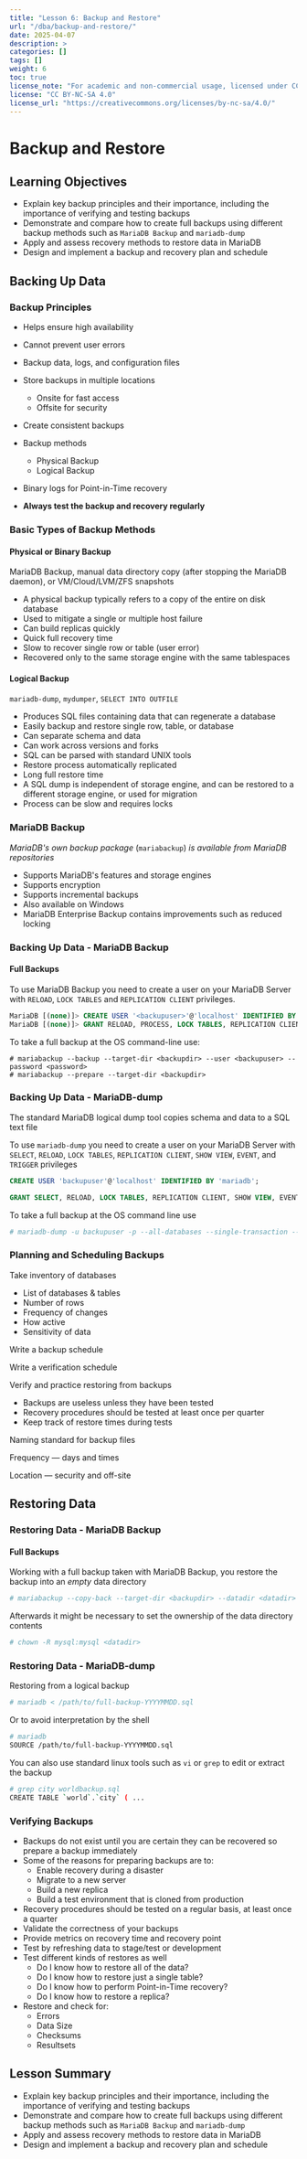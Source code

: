 ```yaml
---
title: "Lesson 6: Backup and Restore"
url: "/dba/backup-and-restore/"
date: 2025-04-07
description: >
categories: []
tags: []
weight: 6
toc: true
license_note: "For academic and non-commercial usage, licensed under CC BY-NC-SA 4.0 by MariaDB plc."
license: "CC BY-NC-SA 4.0"
license_url: "https://creativecommons.org/licenses/by-nc-sa/4.0/"
---
```


# Backup and Restore

## Learning Objectives

- Explain key backup principles and their importance, including the importance of verifying and testing backups
- Demonstrate and compare how to create full backups using different backup methods such as `MariaDB Backup` and `mariadb-dump`
- Apply and assess recovery methods to restore data in MariaDB
- Design and implement a backup and recovery plan and schedule

## Backing Up Data

### Backup Principles

- Helps ensure high availability
- Cannot prevent user errors
- Backup data, logs, and configuration files
- Store backups in multiple locations
  - Onsite for fast access
  - Offsite for security
- Create consistent backups

- Backup methods
  - Physical Backup
  - Logical Backup
- Binary logs for Point-in-Time recovery
- **Always test the backup and recovery regularly**

### Basic Types of Backup Methods

#### Physical or Binary Backup

MariaDB Backup, manual data directory copy (after stopping the MariaDB daemon), or VM/Cloud/LVM/ZFS snapshots

- A physical backup typically refers to a copy of the entire on disk database
- Used to mitigate a single or multiple host failure
- Can build replicas quickly
- Quick full recovery time
- Slow to recover single row or table (user error)
- Recovered only to the same storage engine with the same tablespaces

#### Logical Backup

`mariadb-dump`, `mydumper`, `SELECT INTO OUTFILE`

- Produces SQL files containing data that can regenerate a database
- Easily backup and restore single row, table, or database
- Can separate schema and data
- Can work across versions and forks
- SQL can be parsed with standard UNIX tools
- Restore process automatically replicated
- Long full restore time
- A SQL dump is independent of storage engine, and can be restored to a different storage engine, or used for migration
- Process can be slow and requires locks

### MariaDB Backup

_MariaDB's own backup package_ (`mariabackup`) _is available from MariaDB repositories_

- Supports MariaDB's features and storage engines
- Supports encryption
- Supports incremental backups
- Also available on Windows
- MariaDB Enterprise Backup contains improvements such as reduced locking

### Backing Up Data - MariaDB Backup

#### Full Backups

To use MariaDB Backup you need to create a user on your MariaDB Server with `RELOAD`, `LOCK TABLES` and `REPLICATION CLIENT` privileges.

```sql
MariaDB [(none)]> CREATE USER '<backupuser>'@'localhost' IDENTIFIED BY '<password>';
MariaDB [(none)]> GRANT RELOAD, PROCESS, LOCK TABLES, REPLICATION CLIENT ON *.* TO '<backupuser>'@'localhost';
```

To take a full backup at the OS command-line use:

```
# mariabackup --backup --target-dir <backupdir> --user <backupuser> --password <password>
# mariabackup --prepare --target-dir <backupdir>
```

### Backing Up Data - MariaDB-dump

The standard MariaDB logical dump tool copies schema and data to a SQL text file

To use `mariadb-dump` you need to create a user on your MariaDB Server with `SELECT`, `RELOAD`, `LOCK TABLES`, `REPLICATION CLIENT`, `SHOW VIEW`, `EVENT`, and `TRIGGER` privileges

```sql
CREATE USER 'backupuser'@'localhost' IDENTIFIED BY 'mariadb';

GRANT SELECT, RELOAD, LOCK TABLES, REPLICATION CLIENT, SHOW VIEW, EVENT, TRIGGER ON *.* TO 'backupuser'@'localhost';
```

To take a full backup at the OS command line use

```sh
# mariadb-dump -u backupuser -p --all-databases --single-transaction --flush-logs -r /path/to/full-backup-YYYYMMDD.sql
```

### Planning and Scheduling Backups

Take inventory of databases

- List of databases & tables
- Number of rows
- Frequency of changes
- How active
- Sensitivity of data

Write a backup schedule

Write a verification schedule

Verify and practice restoring from backups

- Backups are useless unless they have been tested
- Recovery procedures should be tested at least once per quarter
- Keep track of restore times during tests

Naming standard for backup files

Frequency — days and times

Location — security and off-site

## Restoring Data

### Restoring Data - MariaDB Backup

#### Full Backups

Working with a full backup taken with MariaDB Backup, you restore the backup into an *empty* data directory

```sh
# mariabackup --copy-back --target-dir <backupdir> --datadir <datadir>
```

Afterwards it might be necessary to set the ownership of the data directory contents

```sh
# chown -R mysql:mysql <datadir>
```

### Restoring Data - MariaDB-dump

Restoring from a logical backup

```sh
# mariadb < /path/to/full-backup-YYYYMMDD.sql
```

Or to avoid interpretation by the shell

```sh
# mariadb
SOURCE /path/to/full-backup-YYYYMMDD.sql
```

You can also use standard linux tools such as `vi` or `grep` to edit or extract the backup

```sh
# grep city worldbackup.sql
CREATE TABLE `world`.`city` ( ...
```

### Verifying Backups

- Backups do not exist until you are certain they can be recovered so prepare a backup immediately
- Some of the reasons for preparing backups are to:
  - Enable recovery during a disaster
  - Migrate to a new server
  - Build a new replica
  - Build a test environment that is cloned from production
- Recovery procedures should be tested on a regular basis, at least once a quarter
- Validate the correctness of your backups
- Provide metrics on recovery time and recovery point
- Test by refreshing data to stage/test or development
- Test different kinds of restores as well
  - Do I know how to restore all of the data?
  - Do I know how to restore just a single table?
  - Do I know how to perform Point-in-Time recovery?
  - Do I know how to restore a replica?
- Restore and check for:
  - Errors
  - Data Size
  - Checksums
  - Resultsets

## Lesson Summary

- Explain key backup principles and their importance, including the importance of verifying and testing backups
- Demonstrate and compare how to create full backups using different backup methods such as `MariaDB Backup` and `mariadb-dump`
- Apply and assess recovery methods to restore data in MariaDB
- Design and implement a backup and recovery plan and schedule

